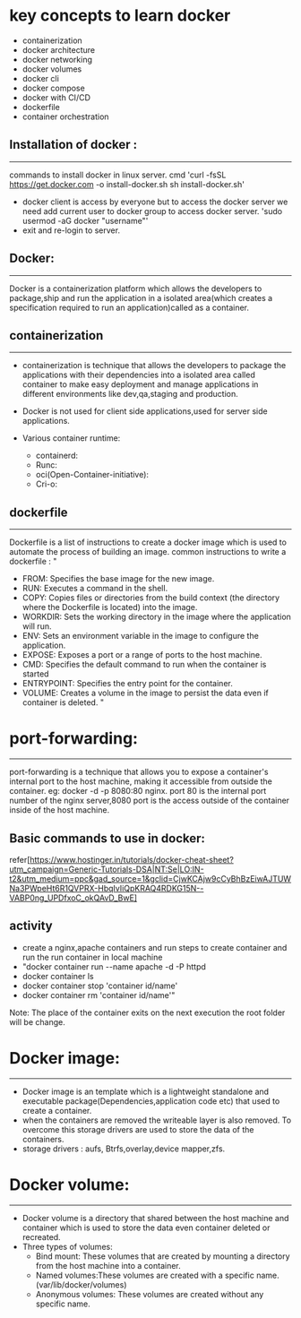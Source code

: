 # key concepts to learn docker 
  * containerization
  * docker architecture
  * docker networking
  * docker volumes
  * docker cli
  * docker compose
  * docker with CI/CD
  * dockerfile
  * container orchestration
## Installation of docker :
-----------------------------
commands to install docker in linux server.
cmd 'curl -fsSL https://get.docker.com -o install-docker.sh
sh install-docker.sh'

* docker client is access by everyone but to access the docker server we need add current user to docker group to access docker server.
  'sudo usermod -aG docker "username"'
* exit and re-login to server.
## Docker:
-----------
Docker is a containerization platform which allows the developers to package,ship  and run the application in a isolated area(which creates a specification required to run an application)called as a container. 

##  containerization
------------------------
* containerization is technique that allows the developers to package the applications with their dependencies into a isolated area called container to make easy deployment  and manage applications  in different environments like dev,qa,staging and production.
* Docker is not  used for client side applications,used for server side applications.
  
* Various container runtime:
   * containerd:
   * Runc:
   * oci(Open-Container-initiative):
   * Cri-o:
## dockerfile
-------------
Dockerfile is a list of instructions to create a docker image which is used to automate the process of building an image.
common instructions to write a dockerfile :
" 
 * FROM: Specifies the base image for the new image.
 * RUN: Executes a command in the shell. 
 * COPY: Copies files or directories from the build context (the directory where the Dockerfile is located) into the image.
 * WORKDIR: Sets the working directory in the image where the application will run.
 * ENV: Sets an environment variable in the image to configure the application.
 * EXPOSE: Exposes a port or a range of ports to the host machine.
 * CMD: Specifies the default command to run when the container is started
 * ENTRYPOINT: Specifies the entry point for the container. 
 * VOLUME: Creates a volume in the image to persist the data even if container is deleted.   "


# port-forwarding:
--------------
port-forwarding is a technique that allows you to expose a container's internal port to the host machine, making it accessible from outside the container.
eg: docker -d -p 8080:80 nginx.
port 80 is the internal port number of the nginx server,8080 port is the access  outside of the container inside of the host machine.

## Basic commands to use in docker:
refer[https://www.hostinger.in/tutorials/docker-cheat-sheet?utm_campaign=Generic-Tutorials-DSA|NT:Se|LO:IN-t2&utm_medium=ppc&gad_source=1&gclid=CjwKCAjw9cCyBhBzEiwAJTUWNa3PWpeHt6R1QVPRX-HbqIvIiQpKRAQ4RDKG15N--VABP0ng_UPDfxoC_okQAvD_BwE]

## activity  
* create a nginx,apache containers and run steps to create container and run the run container in local machine
* "docker container run --name apache -d -P httpd
*  docker container ls
*  docker container stop 'container id/name' 
*  docker container rm 'container id/name'"

Note: The place of the container exits on the next execution the root folder will be change.

# Docker image:
----------------
* Docker image is an template which is a lightweight standalone and executable package(Dependencies,application code etc) that used to create a container. 
* when the containers are removed the writeable layer is also removed. To overcome this storage drivers are used to store the data of the containers. 
* storage drivers : aufs, Btrfs,overlay,device mapper,zfs.
 
# Docker volume:
----------------
* Docker volume is a directory  that shared between the host machine and container which is used to store the data even container deleted or recreated.
* Three types of volumes:
    * Bind mount: These  volumes that are created by mounting a directory from the host machine into a container.
    * Named volumes:These volumes are created with a specific name.(var/lib/docker/volumes)
    * Anonymous volumes: These volumes are created without any specific name.